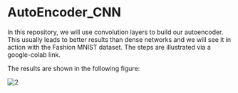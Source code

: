 # AutoEncoder_CNN
In this repository, we will use convolution layers to build our autoencoder. This usually leads to better results than dense networks and we will see it in action with the Fashion MNIST dataset. The steps are illustrated via a google-colab link.

The results are shown in the following figure:

![2](https://user-images.githubusercontent.com/64538407/111434591-63df5180-8708-11eb-96b9-1ad4fce010c9.png)
